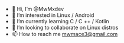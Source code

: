 - 👋 Hi, I’m @MwMxdev
- 👀 I’m interested in Linux / Android
- 🌱 I’m currently learning  C / C ++ / Kotlin
- 💞️ I’m looking to collaborate on Linux distros
- 📫 How to reach me mwmace3@gmail.com

<!---
MwMxdev/MwMxdev is a ✨ special ✨ repository because its `README.md` (this file) appears on your GitHub profile.
You can click the Preview link to take a look at your changes.
--->
